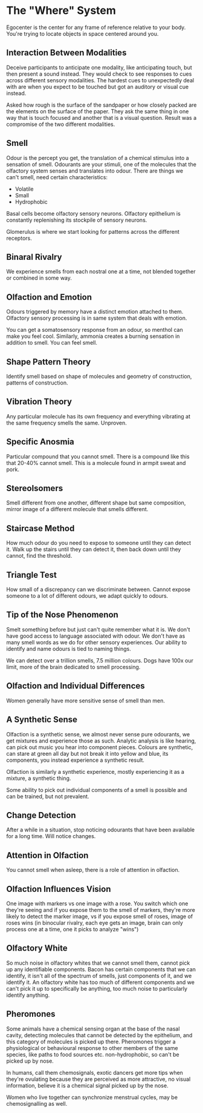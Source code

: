 # The "Where" System

Egocenter is the center for any frame of reference relative to your body. You're trying to locate objects in space centered around you.

## Interaction Between Modalities

Deceive participants to anticipate one modality, like anticipating touch, but then present a sound instead. They would check to see responses to cues across different sensory modalities. The hardest cues to unexpectedly deal with are when you expect to be touched but got an auditory or visual cue instead.

Asked how rough is the surface of the sandpaper or how closely packed are the elements on the surface of the paper. They ask the same thing in one way that is touch focused and another that is a visual question. Result was a compromise of the two different modalities.

## Smell

Odour is the percept you get, the translation of a chemical stimulus into a sensation of smell. Odourants are your stimuli, one of the molecules that the olfactory system senses and translates into odour. There are things we can't smell, need certain characteristics:

* Volatile
* Small
* Hydrophobic

Basal cells become olfactory sensory neurons. Olfactory epithelium is constantly replenishing its stockpile of sensory neurons.

Glomerulus is where we start looking for patterns across the different receptors.

## Binaral Rivalry

We experience smells from each nostral one at a time, not blended together or combined in some way.

## Olfaction and Emotion

Odours triggered by memory have a distinct emotion attached to them. Olfactory sensory processing is in same system that deals with emotion.

You can get a somatosensory response from an odour, so menthol can make you feel cool. Similarly, ammonia creates a burning sensation in addition to smell. You can feel smell.

## Shape Pattern Theory

Identify smell based on shape of molecules and geometry of construction, patterns of construction.

## Vibration Theory

Any particular molecule has its own frequency and everything vibrating at the same frequency smells the same. Unproven.

## Specific Anosmia

Particular compound that you cannot smell. There is a compound like this that 20-40% cannot smell. This is a molecule found in armpit sweat and pork.

## StereoIsomers

Smell different from one another, different shape but same composition, mirror image of a different molecule that smells different.

## Staircase Method

How much odour do you need to expose to someone until they can detect it. Walk up the stairs until they can detect it, then back down until they cannot, find the threshold.

## Triangle Test

How small of a discrepancy can we discriminate between. Cannot expose someone to a lot of different odours, we adapt quickly to odours.

## Tip of the Nose Phenomenon

Smelt something before but just can't quite remember what it is. We don't have good access to language associated with odour. We don't have as many smell words as we do for other sensory experiences. Our ability to identify and name odours is tied to naming things.

We can detect over a trillion smells, 7.5 million colours. Dogs have 100x our limit, more of the brain dedicated to smell processing.

## Olfaction and Individual Differences

Women generally have more sensitive sense of smell than men.

## A Synthetic Sense

Olfaction is a synthetic sense, we almost never sense pure odourants, we get mixtures and experience those as such. Analytic analysis is like hearing, can pick out music you hear into component pieces. Colours are synthetic, can stare at green all day but not break it into yellow and blue, its components, you instead experience a synthetic result.

Olfaction is similarly a synthetic experience, mostly experiencing it as a mixture, a synthetic thing.

Some ability to pick out individual components of a smell is possible and can be trained, but not prevalent.

## Change Detection

After a while in a situation, stop noticing odourants that have been available for a long time. Will notice changes.


## Attention in Olfaction

You cannot smell when asleep, there is a role of attention in olfaction.

## Olfaction Influences Vision

One image with markers vs one image with a rose. You switch which one they're seeing and if you expose them to the smell of markers, they're more likely to detect the marker image, vs if you expose smell of roses, image of roses wins (in binocular rivalry, each eye gets an image, brain can only process one at a time, one it picks to analyze "wins")

## Olfactory White

So much noise in olfactory whites that we cannot smell them, cannot pick up any identifiable components. Bacon has certain components that we can identify, it isn't all of the spectrum of smells, just components of it, and we identify it. An olfactory white has too much of different components and we can't pick it up to specifically be anything, too much noise to particularly identify anything.

## Pheromones

Some animals have a chemical sensing organ at the base of the nasal cavity, detecting molecules that cannot be detected by the epithelium, and this category of molecules is picked up there. Pheromones trigger a physiological or behavioural response to other members of the same species, like paths to food sources etc. non-hydrophobic, so can't be picked up by nose.

In humans, call them chemosignals, exotic dancers get more tips when they're ovulating because they are perceived as more attractive, no visual information, believe it is a chemical signal picked up by the nose.

Women who live together can synchronize menstrual cycles, may be chemosignalling as well.
